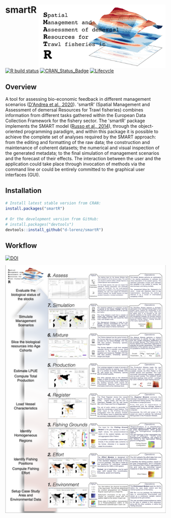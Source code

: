 # smartR <img src="inst/smartRlogo.jpg" align="right" width="400" />

[![R build status](https://travis-ci.org/d-lorenz/smartR.svg)](https://travis-ci.org/d-lorenz/smartR)
[![CRAN\_Status\_Badge](https://www.r-pkg.org/badges/version/smartR)](https://cran.r-project.org/package=smartR)
[![Lifecycle](https://img.shields.io/badge/lifecycle-maturing-blue.svg)](https://www.tidyverse.org/lifecycle/#maturing)

## Overview

A tool for assessing bio-economic feedback in different management scenarios ([D'Andrea et al., 2020](https://doi.org/10.1111/2041-210X.13394)). 'smartR' (Spatial Management and Assessment of demersal Resources for Trawl fisheries) combines information from different tasks gathered within the European Data Collection Framework for the fishery sector. The 'smartR' package implements the SMART model ([Russo et al., 2014](https://doi.org/10.1371/journal.pone.0086222)), through the object-oriented  programming paradigm, and within this package it is possible to achieve the  complete set of analyses required by the SMART approach: from the editing and formatting of the raw data; the construction and maintenance of coherent datasets; the numerical and visual inspection of the generated metadata; to the final simulation of management scenarios and the forecast of their effects. The interaction between the user and the application could take place through invocation of methods via the command line or could be entirely committed to the graphical user interfaces (GUI).

## Installation

``` r
# Install latest stable version from CRAN:
install.packages("smartR")

# Or the development version from GitHub:
# install.packages("devtools")
devtools::install_github("d-lorenz/smartR")
```

## Workflow

[![DOI](https://img.shields.io/badge/doi-10.1111/2041--210X.13394-blue.svg)](https://doi.org/10.1111/2041-210X.13394)

<a href="vignettes/smartR_Workflow.pdf">
<img src="inst/smartR_Workflow.png" align="center" />
</a>
